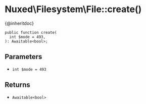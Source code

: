 # Nuxed\\Filesystem\\File::create()




{@inheritdoc}




``` Hack
public function create(
  int $mode = 493,
): Awaitable<bool>;
```




## Parameters




+ ` int $mode = 493 `




## Returns




* ` Awaitable<bool> `